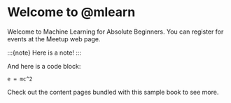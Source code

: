 # Welcome to @mlearn

Welcome to Machine Learning for Absolute Beginners. You can register for events at the Meetup web page.



:::{note}
Here is a note!
:::

And here is a code block:

```
e = mc^2
```

Check out the content pages bundled with this sample book to see more.
